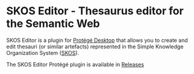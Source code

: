 SKOS Editor - Thesaurus editor for the Semantic Web
===================================================
SKOS Editor is a plugin for [Protégé Desktop](http://protege.stanford.edu/products.php) that allows you to create and edit thesauri (or similar artefacts) represented in the Simple Knowledge Organization System ([SKOS](http://www.w3.org/2004/02/skos/)).

The SKOS Editor Protégé plugin is available in [Releases](https://github.com/simonjupp/skoseditor/releases)
